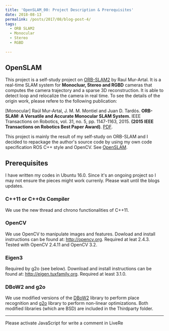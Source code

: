 ```yaml
---
title: 'OpenSLAM_00: Project Description & Prerequisites'
date: 2018-08-13
permalink: /posts/2017/08/blog-post-4/
tags:
  - ORB SLAM2
  - Monocular
  - Stereo
  - RGBD
  
---
```


OpenSLAM
--------------

This project is a self-study project on [ORB-SLAM2](https://github.com/raulmur/ORB_SLAM2) by Raul Mur-Artal. It is a real-time SLAM system for **Monocluar, Stereo and RGBD** cameras that computes the camera trajectory and a sparse 3D reconstruction. It is able to detect loop and relocalize the camera in real time. To see the details of the origin work, please refere to the following publication:

[Monocular] Raúl Mur-Artal, J. M. M. Montiel and Juan D. Tardós. **ORB-SLAM: A Versatile and Accurate Monocular SLAM System.** IEEE Transactions on Robotics, vol. 31, no. 5, pp. 1147-1163, 2015. **(2015 IEEE Transactions on Robotics Best Paper Award)**. [PDF](http://webdiis.unizar.es/~raulmur/MurMontielTardosTRO15.pdf).

This project is mainly the result of my self-study on ORB-SLAM and I decided to repackage the author's source code by using my own code specification ROS C++ style and OpenCV. See [OpenSLAM](https://github.com/Haotian-Zhang/OpenSLAM).

## Prerequisites
I have written my codes in Ubuntu 16.0. Since it's an ongoing project so I may not ensure the pieces might work currenly. Please wait until the blogs updates.  

### C++11 or C++0x Compiler
We use the new thread and chrono functionalities of C++11.

### OpenCV
We use OpenCV to manipulate images and features. Dowload and install instructions can be found at: http://opencv.org. Required at leat 2.4.3. Tested with OpenCV 2.4.11 and OpenCV 3.2.

### Eigen3
Required by g2o (see below). Download and install instructions can be found at: http://eigen.tuxfamily.org. Required at least 3.1.0.

### DBoW2 and g2o
We use modified versions of the [DBoW2](https://github.com/dorian3d/DBoW2) library to perform place recognition and [g2o](https://github.com/RainerKuemmerle/g2o) library to perform non-linear optimizations. Both modified libraries (which are BSD) are included in the Thirdparty folder.

<hr>
<!-- LiveRe City install code -->
<div id="lv-container" data-id="city" data-uid="MTAyMC8zNjQ3MC8xMzAwNQ==">
    <script type="text/javascript">
   (function(d, s) {
       var j, e = d.getElementsByTagName(s)[0];

       if (typeof LivereTower === 'function') { return; }

       j = d.createElement(s);
       j.src = 'https://cdn-city.livere.com/js/embed.dist.js';
       j.async = true;

       e.parentNode.insertBefore(j, e);
   })(document, 'script');
    </script>
<noscript> Please activate JavaScript for write a comment in LiveRe</noscript>
</div>
<!-- completed City install code -->